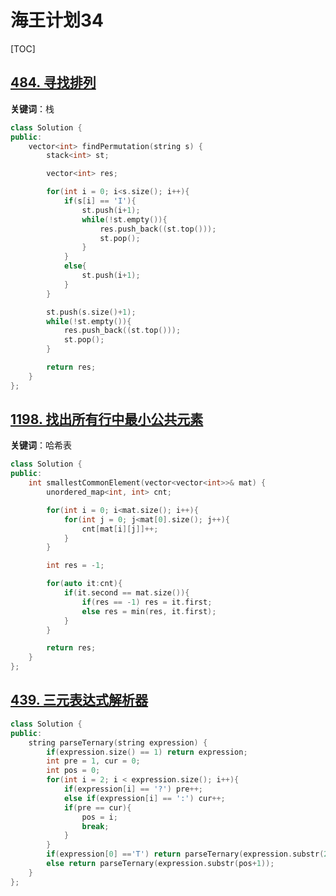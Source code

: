 # 海王计划34

[TOC]

## [484. 寻找排列](https://leetcode.cn/problems/find-permutation/)

**关键词**：栈

~~~c++
class Solution {
public:
    vector<int> findPermutation(string s) {
        stack<int> st;

        vector<int> res;

        for(int i = 0; i<s.size(); i++){
            if(s[i] == 'I'){
                st.push(i+1);
                while(!st.empty()){
                    res.push_back((st.top()));
                    st.pop();
                }
            }
            else{
                st.push(i+1);
            }
        }

        st.push(s.size()+1);
        while(!st.empty()){
            res.push_back((st.top()));
            st.pop();
        }

        return res;
    }
};
~~~



## [1198. 找出所有行中最小公共元素](https://leetcode.cn/problems/find-smallest-common-element-in-all-rows/)

**关键词**：哈希表

~~~c++
class Solution {
public:
    int smallestCommonElement(vector<vector<int>>& mat) {
        unordered_map<int, int> cnt;

        for(int i = 0; i<mat.size(); i++){
            for(int j = 0; j<mat[0].size(); j++){
                cnt[mat[i][j]]++;
            }
        }

        int res = -1;

        for(auto it:cnt){
            if(it.second == mat.size()){
                if(res == -1) res = it.first;
                else res = min(res, it.first);
            }
        }

        return res;
    }
};
~~~



## [439. 三元表达式解析器](https://leetcode.cn/problems/ternary-expression-parser/)

~~~c++
class Solution {
public:
    string parseTernary(string expression) {
        if(expression.size() == 1) return expression;
        int pre = 1, cur = 0;
        int pos = 0;
        for(int i = 2; i < expression.size(); i++){
            if(expression[i] == '?') pre++;
            else if(expression[i] == ':') cur++;
            if(pre == cur){
                pos = i;
                break;
            }
        }
        if(expression[0] =='T') return parseTernary(expression.substr(2, pos-2));
        else return parseTernary(expression.substr(pos+1));
    }
};
~~~

